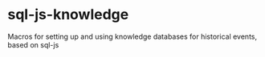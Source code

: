 # sql-js-knowledge

Macros for setting up and using knowledge databases for historical events, based on sql-js